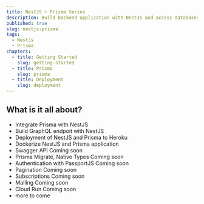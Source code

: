 ```yaml
---
title: NestJS + Prisma Series
description: Build backend application with NestJS and access databases via Prisma
published: true
slug: nestjs-prisma
tags:
  - NestJs
  - Prisma
chapters:
  - title: Getting Started
    slug: getting-started
  - title: Prisma
    slug: prisma
  - title: Deployment
    slug: deployment
---
```


## What is it all about?

- Integrate Prisma with NestJS
- Build GraphQL endpoit with NestJS
- Deployment of NestJS and Prisma to Heroku
- Dockerize NestJS and Prisma application
- Swagger API <span class="inline align-middle ml-2 bg-primary bg-opacity-10 rounded-full px-2 py-0.5 text-xs tracking-wide uppercase font-semibold"><span class="text-primary">Coming soon</span></span>
- Prisma Migrate, Native Types <span class="inline align-middle ml-2 bg-primary bg-opacity-10 rounded-full px-2 py-0.5 text-xs tracking-wide uppercase font-semibold"><span class="text-primary">Coming soon</span></span>
- Authentication with PassportJS <span class="inline align-middle ml-2 bg-primary bg-opacity-10 rounded-full px-2 py-0.5 text-xs tracking-wide uppercase font-semibold"><span class="text-primary">Coming soon</span></span>
- Pagination <span class="inline align-middle ml-2 bg-primary bg-opacity-10 rounded-full px-2 py-0.5 text-xs tracking-wide uppercase font-semibold"><span class="text-primary">Coming soon</span></span>
- Subscriptions <span class="inline align-middle ml-2 bg-primary bg-opacity-10 rounded-full px-2 py-0.5 text-xs tracking-wide uppercase font-semibold"><span class="text-primary">Coming soon</span></span>
- Mailing <span class="inline align-middle ml-2 bg-primary bg-opacity-10 rounded-full px-2 py-0.5 text-xs tracking-wide uppercase font-semibold"><span class="text-primary">Coming soon</span></span>
- Cloud Run <span class="inline align-middle ml-2 bg-primary bg-opacity-10 rounded-full px-2 py-0.5 text-xs tracking-wide uppercase font-semibold"><span class="text-primary">Coming soon</span></span>
- more to come
